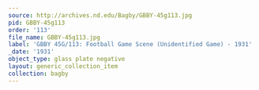 ```yaml
---
source: http://archives.nd.edu/Bagby/GBBY-45g113.jpg
pid: GBBY-45g113
order: '113'
file_name: GBBY-45g113.jpg
label: 'GBBY 45G/113: Football Game Scene (Unidentified Game) - 1931'
_date: '1931'
object_type: glass plate negative
layout: generic_collection_item
collection: bagby
---
```

